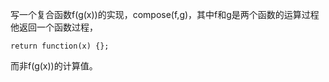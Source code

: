 写一个复合函数f(g(x))的实现，compose(f,g)，其中f和g是两个函数的运算过程
他返回一个函数过程，
    
    return function(x) {};

而非f(g(x))的计算值。



